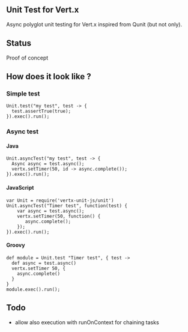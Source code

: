 ## Unit Test for Vert.x

Async polyglot unit testing for Vert.x inspired from Qunit (but not only).

## Status

Proof of concept

## How does it look like ?

### Simple test

~~~
Unit.test("my test", test -> {
  test.assertTrue(true);
}).exec().run();
~~~

### Async test

#### Java

~~~
Unit.asyncTest("my test", test -> {
  Async async = test.async();
  vertx.setTimer(50, id -> async.complete());
}).exec().run();
~~~

#### JavaScript

~~~
var Unit = require('vertx-unit-js/unit')
Unit.asyncTest("Timer test", function(test) {
    var async = test.async();
    vertx.setTimer(50, function() {
       async.complete();
    });
}).exec().run();
~~~

#### Groovy

~~~
def module = Unit.test "Timer test", { test ->
  def async = test.async()
  vertx.setTimer 50, {
    async.complete()
  }
}
module.exec().run();
~~~

## Todo

- allow also execution with runOnContext for chaining tasks
